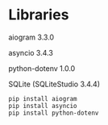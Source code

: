 # Libraries


aiogram 3.3.0

asyncio 3.4.3

python-dotenv 1.0.0

SQLite (SQLiteStudio 3.4.4)

```
pip install aiogram
pip install asyncio 
pip install python-dotenv 
```
